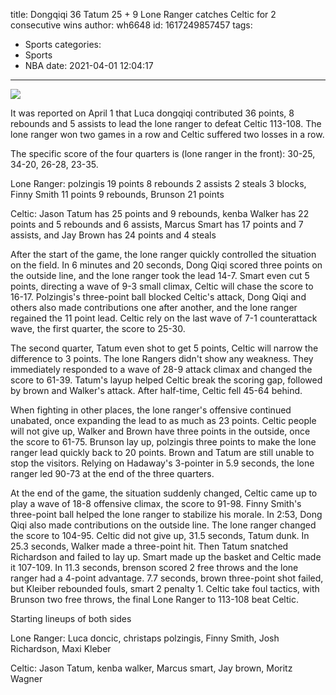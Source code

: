 title: Dongqiqi 36 Tatum 25 + 9 Lone Ranger catches Celtic for 2 consecutive wins
author: wh6648
id: 1617249857457
tags: 
- Sports
categories: 
- Sports
- NBA
date: 2021-04-01 12:04:17
---
![](https://p4.itc.cn/images01/20210401/305b6bef251549bebae14c7e291f52ee.jpeg)


It was reported on April 1 that Luca dongqiqi contributed 36 points, 8 rebounds and 5 assists to lead the lone ranger to defeat Celtic 113-108. The lone ranger won two games in a row and Celtic suffered two losses in a row.

The specific score of the four quarters is (lone ranger in the front): 30-25, 34-20, 26-28, 23-35.

Lone Ranger: polzingis 19 points 8 rebounds 2 assists 2 steals 3 blocks, Finny Smith 11 points 9 rebounds, Brunson 21 points

Celtic: Jason Tatum has 25 points and 9 rebounds, kenba Walker has 22 points and 5 rebounds and 6 assists, Marcus Smart has 17 points and 7 assists, and Jay Brown has 24 points and 4 steals

After the start of the game, the lone ranger quickly controlled the situation on the field. In 6 minutes and 20 seconds, Dong Qiqi scored three points on the outside line, and the lone ranger took the lead 14-7. Smart even cut 5 points, directing a wave of 9-3 small climax, Celtic will chase the score to 16-17. Polzingis's three-point ball blocked Celtic's attack, Dong Qiqi and others also made contributions one after another, and the lone ranger regained the 11 point lead. Celtic rely on the last wave of 7-1 counterattack wave, the first quarter, the score to 25-30.

The second quarter, Tatum even shot to get 5 points, Celtic will narrow the difference to 3 points. The lone Rangers didn't show any weakness. They immediately responded to a wave of 28-9 attack climax and changed the score to 61-39. Tatum's layup helped Celtic break the scoring gap, followed by brown and Walker's attack. After half-time, Celtic fell 45-64 behind.

When fighting in other places, the lone ranger's offensive continued unabated, once expanding the lead to as much as 23 points. Celtic people will not give up, Walker and Brown have three points in the outside, once the score to 61-75. Brunson lay up, polzingis three points to make the lone ranger lead quickly back to 20 points. Brown and Tatum are still unable to stop the visitors. Relying on Hadaway's 3-pointer in 5.9 seconds, the lone ranger led 90-73 at the end of the three quarters.

At the end of the game, the situation suddenly changed, Celtic came up to play a wave of 18-8 offensive climax, the score to 91-98. Finny Smith's three-point ball helped the lone ranger to stabilize his morale. In 2:53, Dong Qiqi also made contributions on the outside line. The lone ranger changed the score to 104-95. Celtic did not give up, 31.5 seconds, Tatum dunk. In 25.3 seconds, Walker made a three-point hit. Then Tatum snatched Richardson and failed to lay up. Smart made up the basket and Celtic made it 107-109. In 11.3 seconds, brenson scored 2 free throws and the lone ranger had a 4-point advantage. 7.7 seconds, brown three-point shot failed, but Kleiber rebounded fouls, smart 2 penalty 1. Celtic take foul tactics, with Brunson two free throws, the final Lone Ranger to 113-108 beat Celtic.

Starting lineups of both sides

Lone Ranger: Luca doncic, christaps polzingis, Finny Smith, Josh Richardson, Maxi Kleber

Celtic: Jason Tatum, kenba walker, Marcus smart, Jay brown, Moritz Wagner

